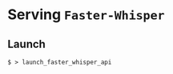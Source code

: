 <!--
# Copyright © 2023 krishnakumar <ksquarekumar@gmail.com>.
#
# Licensed under the Apache License, Version 2.0 (the "License"). You
# may not use this file except in compliance with the License. A copy of
# the License is located at:
#
# https://github.com/ksquarekumar/whisper-stream/blob/main/LICENSE
#
# or in the "license" file accompanying this file. This file is
# distributed on an "AS IS" BASIS, WITHOUT WARRANTIES OR CONDITIONS OF
# ANY KIND, either express or implied. See the License for the specific
# language governing permissions and limitations under the License.
#
# This file is part of the whisper-stream.
# see (https://github.com/ksquarekumar/whisper-stream)
#
# SPDX-License-Identifier: Apache-2.0
#
# You should have received a copy of the APACHE LICENSE, VERSION 2.0
# along with this program. If not, see <https://apache.org/licenses/LICENSE-2.0>
-->

# Serving `Faster-Whisper`

## Launch

```shell
$ > launch_faster_whisper_api
```
